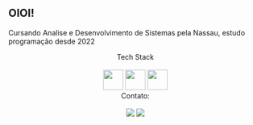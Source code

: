 <h2 align="left">
OIOI!
</h2>

<p>
Cursando Analise e Desenvolvimento de Sistemas pela Nassau, estudo programação desde 2022
</p>

<div align="center"> Tech Stack </div> <br>
<div align="center">
<img src="https://cdn.jsdelivr.net/gh/devicons/devicon/icons/python/python-original.svg" width="40" height="40">
<img src="https://cdn.jsdelivr.net/gh/devicons/devicon/icons/typescript/typescript-original.svg" width="40" height="40">
<img src="https://cdn.jsdelivr.net/gh/devicons/devicon/icons/javascript/javascript-original.svg" width="40" height="40">
</div>

<div align="center"> Contato:</div>
<br>
<div align="center">
  <a href = "mailto:matheusqueiroz1803.com"><img src="https://img.shields.io/badge/-Gmail-%23333?style=for-the-badge&logo=gmail&logoColor=white" target="_blank"></a>
  <a href="https://www.linkedin.com/in/matheus-queiroz-andrade-3abb27267/" target="_blank"><img src="https://img.shields.io/badge/-LinkedIn-%230077B5?style=for-the-badge&logo=linkedin&logoColor=white" target="_blank"></a> 
</div>
